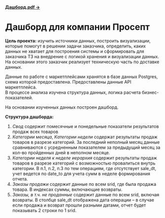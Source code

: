 **[Дашборд.pdf ->](Дашборд.pdf)**  

# Дашборд для компании Просепт

**Цель проекта:** изучить источники данных, построить визуализации, которые помогут в решении задачи заказчика, определить, каких данных не хватает для построения системы и сформировать для заказчика ТЗ на внедрение с логикой хранения и визуализации данных. На основании этого заказчик реализует техническую часть по доставке данных.  

Данные по работе с маркетплейсами хранятся в базе данных Postgres, схема которой предоставлена. Предоставлены данные API маркетплейса.  
В процессе анализа изучена структура данных, логика расчета бизнес-показателей.  

На основании изученных данных построен дашборд.

**Структура дашборда:**
1. *Свод* содержит помесячные и понедельные показатели результатов продаж всех товаров
2. *Категории месяца*, *Категории недели* содержат результаты продаж товаров в разрезе категорий. За последний неполный месяц данные сравниваются с усредненным показателем за предыдущий месяц за кол-во пройденных дней в неполном месяце.
3. *Категории неделя к неделе иерархия* содержит результаты продаж товаров в разрезе категорий с возможностью провалиться внутрь категории.
   В п.1, п.2, п.3 по тем операциям, где отсутствует sale_dt, учет ведется по date_to для учета сумм в неделе формирования отчета.
4. *Заказы продажи* содержит данные по всем srid, где была продажа товара. В индексах суммы, включающие возвраты.
5. *Заказы, в т.ч. не проданные* содержит данные по всем srid, включая возвраты. В столбце sale_dt отображена дата операции – в случае если продажа и возврат прошли разными датами, отчет будет показывать 2 строки по 1 srid.


